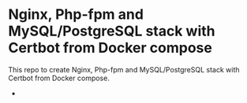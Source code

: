 # Nginx, Php-fpm and MySQL/PostgreSQL stack with Certbot from Docker compose #

This repo to create Nginx, Php-fpm and MySQL/PostgreSQL stack with Certbot from Docker compose.

- 
